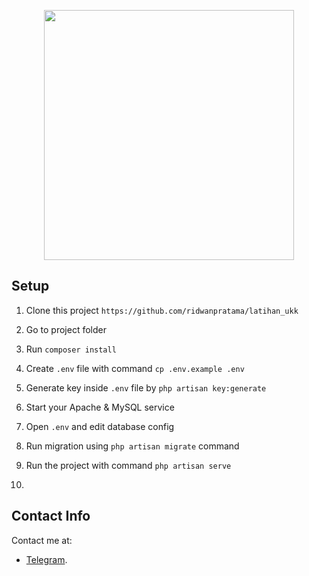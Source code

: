 <p align="center"><a href="https://laravel.com" target="_blank"><img src="https://raw.githubusercontent.com/laravel/art/master/logo-lockup/5%20SVG/2%20CMYK/1%20Full%20Color/laravel-logolockup-cmyk-red.svg" width="400"></a></p>
	
## Setup

1. Clone this project `https://github.com/ridwanpratama/latihan_ukk`
2. Go to project folder
3. Run `composer install`
4. Create `.env` file with command `cp .env.example .env`
5. Generate key inside `.env` file by `php artisan key:generate`
6. Start your Apache & MySQL service
7. Open `.env` and edit database config
8. Run migration using `php artisan migrate` command
 
10. Run the project with command `php artisan serve`
11. 
## Contact Info

Contact me at:
- [Telegram](https://t.me/ridwanz02).
